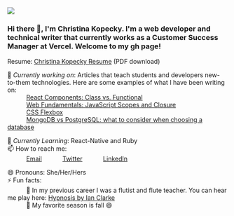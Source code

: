 <img src="https://images.unsplash.com/photo-1444492417251-9c84a5fa18e0?ixlib=rb-1.2.1&ixid=eyJhcHBfaWQiOjEyMDd9&auto=format&fit=crop&w=975&h=300&q=80"/>

### Hi there 👋, I'm Christina Kopecky. I'm a web developer and technical writer that currently works as a Customer Success Manager at Vercel. Welcome to my gh page! <br>

Resume:  [Christina Kopecky Resume](https://resume.christinakopecky.com) (PDF download)

🔭 *Currently working on*:  Articles that teach students and developers new-to-them technologies. Here are some examples of what I have been writing on: <br>
&nbsp;&nbsp;&nbsp;&nbsp;&nbsp;&nbsp;&nbsp;&nbsp;&nbsp;&nbsp; [React Components: Class vs. Functional](https://careerkarma.com/blog/react-components/)<br>
&nbsp;&nbsp;&nbsp;&nbsp;&nbsp;&nbsp;&nbsp;&nbsp;&nbsp;&nbsp; [Web Fundamentals: JavaScript Scopes and Closure](https://careerkarma.com/blog/javascript-closure/)<br>
&nbsp;&nbsp;&nbsp;&nbsp;&nbsp;&nbsp;&nbsp;&nbsp;&nbsp;&nbsp; [CSS Flexbox](https://careerkarma.com/blog/css-flexbox/)<br>
&nbsp;&nbsp;&nbsp;&nbsp;&nbsp;&nbsp;&nbsp;&nbsp;&nbsp;&nbsp; [MongoDB vs PostgreSQL: what to consider when choosing a database](https://www.educative.io/blog/mongodb-versus-postgresql-databases)<br>

🌱 *Currently Learning*: React-Native and Ruby<br>
📫 How to reach me: <br>
&nbsp;&nbsp;&nbsp;&nbsp;&nbsp;&nbsp;&nbsp;&nbsp;&nbsp;&nbsp; [Email](christina@christinakopecky.com)
&nbsp;&nbsp;&nbsp;&nbsp;&nbsp;&nbsp;&nbsp;&nbsp;&nbsp;&nbsp; [Twitter](https://www.twitter.com/cmvnk)
&nbsp;&nbsp;&nbsp;&nbsp;&nbsp;&nbsp;&nbsp;&nbsp;&nbsp;&nbsp; [LinkedIn](https://www.linkedin.com/in/cmvnk)

😄 Pronouns: She/Her/Hers <br>
⚡ Fun facts:<br>
&nbsp;&nbsp;&nbsp;&nbsp;&nbsp;&nbsp;&nbsp;&nbsp;&nbsp;&nbsp; :musical_note:  In my previous career I was a flutist and flute teacher. You can hear me play here: [Hypnosis by Ian Clarke](https://www.youtube.com/watch?v=6MiZszJjBIQ)<br>
&nbsp;&nbsp;&nbsp;&nbsp;&nbsp;&nbsp;&nbsp;&nbsp;&nbsp;&nbsp; :fallen_leaf: My favorite season is fall :smile: <br>


<!--
**ckopecky/ckopecky** is a ✨ _special_ ✨ repository because its `README.md` (this file) appears on your GitHub profile.

Here are some ideas to get you started:

- 🔭 I’m currently working on ...
- 🌱 I’m currently learning ...
- 👯 I’m looking to collaborate on ...
- 🤔 I’m looking for help with ...
- 💬 Ask me about ...
- 📫 How to reach me: ...
- 😄 Pronouns: ...
- ⚡ Fun fact: ...
-->
